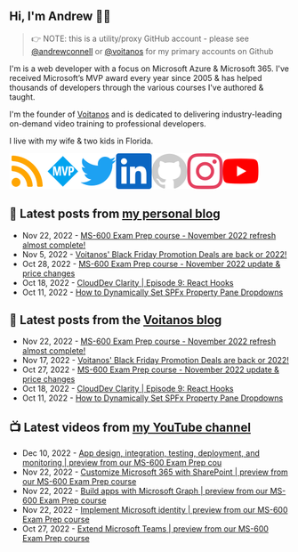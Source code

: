 ## Hi, I'm Andrew 👋🏼

> 👉 NOTE: this is a utility/proxy GitHub account - please see [@andrewconnell](/andrewconnell) or [@voitanos](/voitanos) for my primary accounts on Github

I'm is a web developer with a focus on Microsoft Azure & Microsoft 365. I've received Microsoft’s MVP award every year since 2005 & has helped thousands of developers through the various courses I've authored & taught.

I'm the founder of [Voitanos](https://www.voitanos.io) and is dedicated to delivering industry-leading on-demand video training to professional developers.

I live with my wife & two kids in Florida.

[![](./images/rss.svg)](https://www.andrewconnell.com)[![](./images/mvp.svg)](https://mvp.microsoft.com/en-us/PublicProfile/21083?fullName=Andrew%20Connell)[![](./images/twitter.svg)](https://www.twitter.com/andrewconnell)[![](./images/linkedin.svg)](https://www.linkedin.com/in/andrewconnell)[![](./images/github.svg)](https://www.github.com/andrewconnell)[![](./images/instagram.svg)](https://www.instagram.com/andrewconnell1)[![](./images/youtube.svg)](https://www.youtube.com/voitanosio)

## 📘 Latest posts from [my personal blog](https://www.andrewconnell.com)
<!-- MYBLOG-POST-LIST:START -->
- Nov 22, 2022 - [MS-600 Exam Prep course - November 2022 refresh almost complete!](https://www.andrewconnell.com/blog/ms600-exam-prep-november-2022-refresh-2/)
- Nov 5, 2022 - [Voitanos&#39; Black Friday Promotion Deals are back or 2022!](https://www.andrewconnell.com/blog/black-friday-cyber-monday-2022/)
- Oct 28, 2022 - [MS-600 Exam Prep course - November 2022 update &amp; price changes](https://www.andrewconnell.com/blog/ms600-exam-prep-november-2022-refresh-1/)
- Oct 18, 2022 - [CloudDev Clarity | Episode 9: React Hooks](https://www.andrewconnell.com/blog/clouddev-clarity-episode-009-react-hooks/)
- Oct 11, 2022 - [How to Dynamically Set SPFx Property Pane Dropdowns](https://www.andrewconnell.com/blog/sharepoint-framework-dynamic-property-pane-dropdown/)<!-- MYBLOG-POST-LIST:END -->

## 📙 Latest posts from the [Voitanos blog](https://www.voitanos.io/blog)
<!-- VOITANOSBLOG-POST-LIST:START -->
- Nov 22, 2022 - [MS-600 Exam Prep course - November 2022 refresh almost complete!](https://www.voitanos.io/blog/ms600-exam-prep-november-2022-refresh-2/)
- Nov 17, 2022 - [Voitanos&#39; Black Friday Promotion Deals are back or 2022!](https://www.voitanos.io/blog/black-friday-cyber-monday-2022/)
- Oct 27, 2022 - [MS-600 Exam Prep course - November 2022 update &amp; price changes](https://www.voitanos.io/blog/ms600-exam-prep-november-2022-refresh-1/)
- Oct 18, 2022 - [CloudDev Clarity | Episode 9: React Hooks](https://www.voitanos.io/blog/clouddev-clarity-episode-009-react-hooks/)
- Oct 11, 2022 - [How to Dynamically Set SPFx Property Pane Dropdowns](https://www.voitanos.io/blog/sharepoint-framework-dynamic-property-pane-dropdown/)<!-- VOITANOSBLOG-POST-LIST:END -->

## 📺 Latest videos from [my YouTube channel](https://www.youtube.com/voitanosio)
<!-- VOITANOSYOUTUBE-POST-LIST:START -->
- Dec 10, 2022 - [App design, integration, testing, deployment, and monitoring | preview from our MS-600 Exam Prep cou](https://www.youtube.com/watch?v=kLAXOKIRb6s)
- Nov 22, 2022 - [Customize Microsoft 365 with SharePoint | preview from our MS-600 Exam Prep course](https://www.youtube.com/watch?v=NQF8IrIgnlc)
- Nov 22, 2022 - [Build apps with Microsoft Graph | preview from our MS-600 Exam Prep course](https://www.youtube.com/watch?v=vj6_Q5kPXQ0)
- Nov 22, 2022 - [Implement Microsoft identity | preview from our MS-600 Exam Prep course](https://www.youtube.com/watch?v=u38y8YT4L0U)
- Oct 27, 2022 - [Extend Microsoft Teams | preview from our MS-600 Exam Prep course](https://www.youtube.com/watch?v=Or4eb0BXQnA)<!-- VOITANOSYOUTUBE-POST-LIST:END -->
